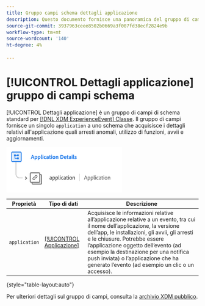 ```yaml
---
title: Gruppo campi schema dettagli applicazione
description: Questo documento fornisce una panoramica del gruppo di campi dello schema Dettagli applicazione.
source-git-commit: 3937963ceee8502b0669a3f007fd38ecf2824e9b
workflow-type: tm+mt
source-wordcount: '140'
ht-degree: 4%

---
```


# [!UICONTROL Dettagli applicazione] gruppo di campi schema

[!UICONTROL Dettagli applicazione] è un gruppo di campi di schema standard per [[!DNL XDM ExperienceEvent] Classe](../../classes/experienceevent.md). Il gruppo di campi fornisce un singolo `application` a uno schema che acquisisce i dettagli relativi all&#39;applicazione quali arresti anomali, utilizzo di funzioni, avvii e aggiornamenti.

![](../../images/field-groups/application-details.png)

| Proprietà | Tipo di dati | Descrizione |
| --- | --- | --- |
| `application` | [[!UICONTROL Applicazione]](../../data-types/financial-account.md) | Acquisisce le informazioni relative all’applicazione relative a un evento, tra cui il nome dell’applicazione, la versione dell’app, le installazioni, gli avvii, gli arresti e le chiusure. Potrebbe essere l’applicazione oggetto dell’evento (ad esempio la destinazione per una notifica push inviata) o l’applicazione che ha generato l’evento (ad esempio un clic o un accesso). |

{style=&quot;table-layout:auto&quot;}

Per ulteriori dettagli sul gruppo di campi, consulta la [archivio XDM pubblico](https://github.com/adobe/xdm/blob/master/docs/reference/fieldgroups/experience-event/experienceevent-application.schema.json).
